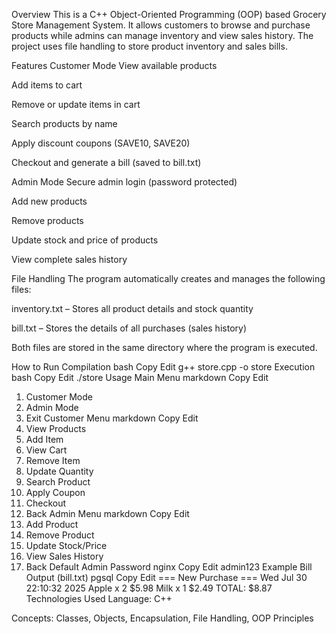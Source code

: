 Overview
This is a C++ Object-Oriented Programming (OOP) based Grocery Store Management System.
It allows customers to browse and purchase products while admins can manage inventory and view sales history.
The project uses file handling to store product inventory and sales bills.

Features
Customer Mode
View available products

Add items to cart

Remove or update items in cart

Search products by name

Apply discount coupons (SAVE10, SAVE20)

Checkout and generate a bill (saved to bill.txt)

Admin Mode
Secure admin login (password protected)

Add new products

Remove products

Update stock and price of products

View complete sales history

File Handling
The program automatically creates and manages the following files:

inventory.txt – Stores all product details and stock quantity

bill.txt – Stores the details of all purchases (sales history)

Both files are stored in the same directory where the program is executed.

How to Run
Compilation
bash
Copy
Edit
g++ store.cpp -o store
Execution
bash
Copy
Edit
./store
Usage
Main Menu
markdown
Copy
Edit
1. Customer Mode
2. Admin Mode
3. Exit
Customer Menu
markdown
Copy
Edit
1. View Products
2. Add Item
3. View Cart
4. Remove Item
5. Update Quantity
6. Search Product
7. Apply Coupon
8. Checkout
9. Back
Admin Menu
markdown
Copy
Edit
1. Add Product
2. Remove Product
3. Update Stock/Price
4. View Sales History
5. Back
Default Admin Password
nginx
Copy
Edit
admin123
Example Bill Output (bill.txt)
pgsql
Copy
Edit
=== New Purchase === Wed Jul 30 22:10:32 2025
Apple x 2 $5.98
Milk x 1 $2.49
TOTAL: $8.87
Technologies Used
Language: C++

Concepts: Classes, Objects, Encapsulation, File Handling, OOP Principles
